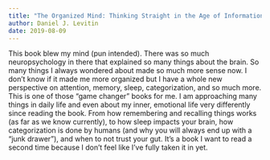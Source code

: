 ```yaml
---
title: "The Organized Mind: Thinking Straight in the Age of Information Overload"
author: Daniel J. Levitin
date: 2019-08-09
---
```


This book blew my mind (pun intended). There was so much neuropsychology in there that explained so many things about the brain. So many things I always wondered about made so much more sense now. I don’t know if it made me more organized but I have a whole new perspective on attention, memory, sleep, categorization, and so much more. This is one of those “game changer” books for me. I am approaching many things in daily life and even about my inner, emotional life very differently since reading the book. From how remembering and recalling things works (as far as we know currently), to how sleep impacts your brain, how categorization is done by humans (and why you will always end up with a “junk drawer”), and when to not trust your gut. It’s a book I want to read a second time because I don’t feel like I’ve fully taken it in yet. 